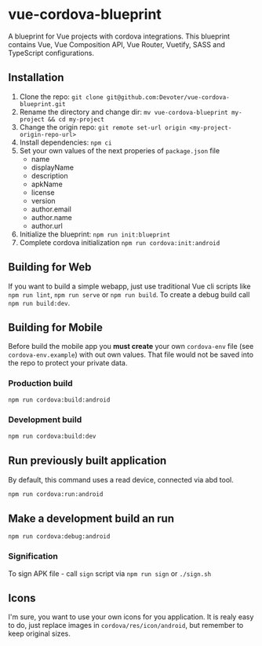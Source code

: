 # vue-cordova-blueprint

A blueprint for Vue projects with cordova integrations. This blueprint contains Vue, Vue Composition API, Vue Router, Vuetify, SASS and TypeScript configurations.

## Installation

1. Clone the repo: `git clone git@github.com:Devoter/vue-cordova-blueprint.git`
2. Rename the directory and change dir: `mv vue-cordova-blueprint my-project && cd my-project`
3. Change the origin repo: `git remote set-url origin <my-project-origin-repo-url>`
4. Install dependencies: `npm ci`
5. Set your own values of the next properies of `package.json` file
   - name
   - displayName
   - description
   - apkName
   - license
   - version
   - author.email
   - author.name
   - author.url
6. Initialize the blueprint: `npm run init:blueprint`
7. Complete cordova initialization `npm run cordova:init:android`

## Building for Web

If you want to build a simple webapp, just use traditional Vue cli scripts like `npm run lint`, `npm run serve` or `npm run build`. To create a debug build call `npm run build:dev`.

## Building for Mobile

Before build the mobile app you **must create** your own `cordova-env` file (see `cordova-env.example`) with out own values. That file would not be saved into the repo to protect your private data.

### Production build

```sh
npm run cordova:build:android
```

### Development build

```sh
npm run cordova:build:dev
```

## Run previously built application

By default, this command uses a read device, connected via abd tool.

```sh
npm run cordova:run:android
```

## Make a development build an run

```
npm run cordova:debug:android
```

### Signification

To sign APK file - call `sign` script via `npm run sign` or `./sign.sh`

## Icons

I'm sure, you want to use your own icons for you application. It is realy easy to do, just replace images in `cordova/res/icon/android`, but remember to keep original sizes.
